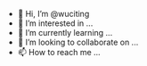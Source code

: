 - 👋 Hi, I’m @wuciting
- 👀 I’m interested in ...
- 🌱 I’m currently learning ...
- 💞️ I’m looking to collaborate on ...
- 📫 How to reach me ...

<!---
wuciting/wuciting is a ✨ special ✨ repository because its `README.md` (this file) appears on your GitHub profile.
You can click the Preview link to take a look at your changes.
--->
